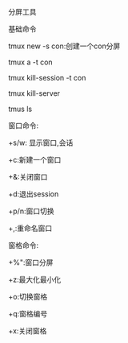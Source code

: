 分屏工具

基础命令

tmux new -s con:创建一个con分屏

tmux a -t con

tmux kill-session -t con

tmux kill-server

tmus ls

窗口命令:

<T-B> +s/w: 显示窗口,会话

<T-B> +c:新建一个窗口

<T-B> +&:关闭窗口

<T-B> +d:退出session

<T-B> +p/n:窗口切换

<T-B> +,:重命名窗口

窗格命令:

<T-B> +%":窗口分屏

<T-B> +z:最大化最小化

<T-B> +o:切换窗格

<T-B> +q:窗格编号

<T-B> +x:关闭窗格